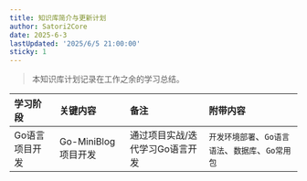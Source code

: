 ```yaml
---
title: 知识库简介与更新计划
author: Satori2Core
date: 2025-6-3
lastUpdated: '2025/6/5 21:00:00'
sticky: 1
---
```


> 本知识库计划记录在工作之余的学习总结。

|学习阶段|关键内容|备注|附带内容|
|:--|:--|:--|:--|
|Go语言项目开发|Go-MiniBlog项目开发|通过项目实战/迭代学习Go语言开发|`开发环境部署`、`Go语言语法`、`数据库`、`Go常用包`|


<!-- <LastUpdated /> -->
<LastUpdated label="最后修订时间" /><!--  -->